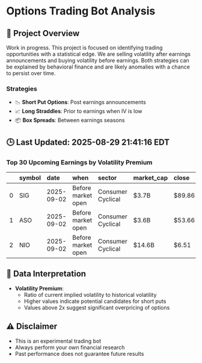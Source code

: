 # Options Trading Bot Analysis

## 🚀 Project Overview
Work in progress. This project is focused on identifying trading opportunities with a statistical edge.
We are selling volatility after earnings announcements and buying volatility before earnings.
Both strategies can be explained by behavioral finance and are likely anomalies with a chance to persist over time.

### Strategies
- 📉 **Short Put Options**: Post earnings announcements
- 📈 **Long Straddles**: Prior to earnings when IV is low
- 📦 **Box Spreads**: Between earnings seasons

## 🕒 Last Updated: 2025-08-29 21:41:16 EDT

### Top 30 Upcoming Earnings by Volatility Premium

|    | symbol   | date       | when               | sector            | market_cap   | close   | hv_current   | iv_current   | vol_premium   |
|---:|:---------|:-----------|:-------------------|:------------------|:-------------|:--------|:-------------|:-------------|:--------------|
|  0 | SIG      | 2025-09-02 | Before market open | Consumer Cyclical | $3.7B        | $89.86  | 47.00%       | 67.60%       | 1.44x         |
|  1 | ASO      | 2025-09-02 | Before market open | Consumer Cyclical | $3.6B        | $53.66  | 44.59%       | 48.93%       | 1.10x         |
|  2 | NIO      | 2025-09-02 | Before market open | Consumer Cyclical | $14.6B       | $6.51   | nan%         | nan%         | nanx          |

## 📝 Data Interpretation

- **Volatility Premium**: 
  - Ratio of current implied volatility to historical volatility
  - Higher values indicate potential candidates for short puts
  - Values above 2x suggest significant overpricing of options

## ⚠️ Disclaimer
- This is an experimental trading bot
- Always perform your own financial research
- Past performance does not guarantee future results
